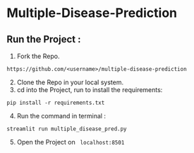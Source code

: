 # Multiple-Disease-Prediction
## Run the Project : 
1. Fork the Repo.
```
https://github.com/<username>/multiple-disease-prediction
```
2. Clone the Repo in your local system.
3. cd into the Project, run to install the requirements: 
```
pip install -r requirements.txt
```
4. Run the command in terminal :
```
streamlit run multiple_disease_pred.py
```
5. Open the Project on  ``` localhost:8501```
